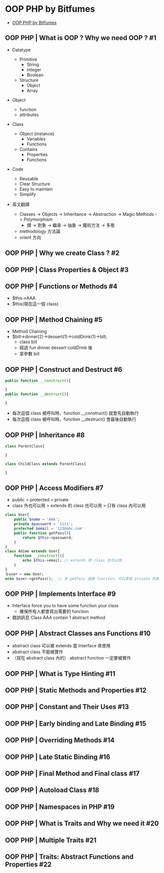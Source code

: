 # OOP PHP by Bitfumes
- [OOP PHP by Bitfumes](https://www.youtube.com/playlist?list=PLe30vg_FG4OSEHH6bRF8FrA7wmoAMUZLv)

## OOP PHP | What is OOP ? Why we need OOP ? #1
- Datatype 
    - Primitive
        - String
        - Integer
        - Boolean
    - Structure
        - Object
        - Array

- Object
    - function
    - attributes

- Class
    - Object (instance)
        - Variables
        - Functions
    - Contains
        - Properties
        - Functions

- Code
    - Reusable
    - Clear Structure
    - Easy to maintain
    - Simplify

- 英文翻譯
    - Classes -> Objects -> Inheritance -> Abstraction -> Magic Methods -> Polymorphism
        - 類 -> 對象 -> 繼承 -> 抽象 -> 魔術方法 -> 多態
    - methodology 方法論
    - orient 方向

## OOP PHP | Why we create Class ? #2
## OOP PHP | Class Properties & Object #3
## OOP PHP | Functions or Methods #4
- $this->AAA
- $this(現在這一個 class)

## OOP PHP | Method Chaining #5
- Method Chaining
- $bill->dinner(2)->dessert(1)->coldDrink(1)->bill;
    - class bill
    - 經過 fun dinner dessert coldDrink 後
    - 拿參數 bill

## OOP PHP | Construct and Destruct #6
```php
public function __construct(){

}
public function __destruct(){
    
}
```
- 每次這個 class 被呼叫時，function __construct() 就會先自動執行
- 每次這個 class 被呼叫時，function __destruct() 會最後自動執行

## OOP PHP | Inheritance #8
```php
class ParentClass{

}

class ChildClass extends ParentClass{

}
```

## OOP PHP | Access Modifiers #7
- public > protected > private
- class 外也可以用 > extends 的 class 也可以用 > 只有 class 內可以用
```php
class User{
    public $name = 'AAA';
    private $password = '1111';
    protected $email = '123@abc.com'
    public function getPass(){
        return $this->password;
    }
}
class Adime extends User{
    function __construct(){
        echo $this->email; // extends 的 class 也可以用
    }
}
＄user = new User;
echo $user->getPass();  // 多 getPass 這個 function，可以拿到 private 的資料
```
## OOP PHP | Implements Interface #9
- Interface force you to have some function your class
    - 確保所有人都會寫出需要的 function
- 錯誤訊息 Class AAA contain 1 abstract method

## OOP PHP | Abstract Classes ans Functions #10
- abstract class 可以被 extends 當 Interface 來使用
- abstract class 不能被實作
- （寫在 abstract class 內的） abstract function 一定要被實作

## OOP PHP | What is Type Hinting #11

## OOP PHP | Static Methods and Properties #12

## OOP PHP | Constant and Their Uses #13

## OOP PHP | Early binding and Late Binding #15

## OOP PHP | Overriding Methods #14

## OOP PHP | Late Static Binding #16

## OOP PHP | Final Method and Final class #17

## OOP PHP | Autoload Class #18

## OOP PHP | Namespaces in PHP #19

## OOP PHP | What is Traits and Why we need it #20

## OOP PHP | Multiple Traits #21

## OOP PHP | Traits: Abstract Functions and Properties #22
